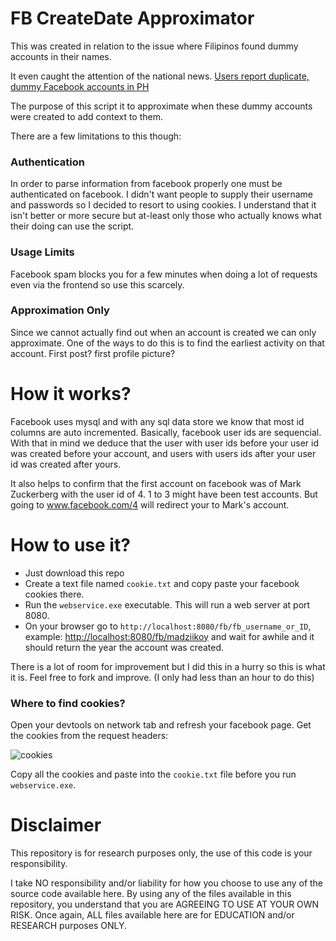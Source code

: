 FB CreateDate Approximator
==========================

This was created in relation to the issue where Filipinos found dummy accounts in their names.

It even caught the attention of the national news. [Users report duplicate, dummy Facebook accounts in PH](https://www.rappler.com/nation/263121-users-report-duplicate-facebook-dummy-accounts-philippines)

The purpose of this script it to approximate when these dummy accounts were created to add context to them.

There are a few limitations to this though:

### Authentication

In order to parse information from facebook properly one must be authenticated on facebook.
I didn't want people to supply their username and passwords so I decided to resort to using cookies. I understand that it isn't better or more secure but at-least only those who actually knows what their doing can use the script.

### Usage Limits

Facebook spam blocks you for a few minutes when doing a lot of requests even via the frontend so use this scarcely.

### Approximation Only

Since we cannot actually find out when an account is created we can only approximate. One of the ways to do this is to find the earliest activity on that account. First post? first profile picture?


How it works?
=============
Facebook uses mysql and with any sql data store we know that most id columns are auto incremented. Basically, facebook user ids are sequencial. With that in mind we deduce that the user with user ids before your user id was created before your account, and users with users ids after your user id was created after yours. 

It also helps to confirm that the first account on facebook was of Mark Zuckerberg with the user id of 4. 1 to 3 might have been test accounts. But going to www.facebook.com/4 will redirect your to Mark's account.

How to use it?
==============
- Just download this repo
- Create a text file named `cookie.txt` and copy paste your facebook cookies there.
- Run the `webservice.exe` executable. This will run a web server at port 8080. 
- On your browser go to `http://localhost:8080/fb/fb_username_or_ID`, example: [http://localhost:8080/fb/madziikoy](http://localhost:8080/fb/madziikoy) and wait for awhile and it should return the year the account was created. 

There is a lot of room for improvement but I did this in a hurry so this is what it is. Feel free to fork and improve. (I only had less than an hour to do this)

### Where to find cookies?

Open your devtools on network tab and refresh your facebook page. Get the cookies from the request headers:

![cookies](https://i.imgur.com/idQsakb.png)

Copy all the cookies and paste into the `cookie.txt` file before you run `webservice.exe`.

Disclaimer
==========
This repository is for research purposes only, the use of this code is your responsibility. 

I take NO responsibility and/or liability for how you choose to use any of the source code available here. By using any of the files available in this repository, you understand that you are AGREEING TO USE AT YOUR OWN RISK. Once again, ALL files available here are for EDUCATION and/or RESEARCH purposes ONLY.